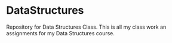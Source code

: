 # DataStructures
Repository for Data Structures Class.
This is all my class work an assignments for my Data Structures course.
